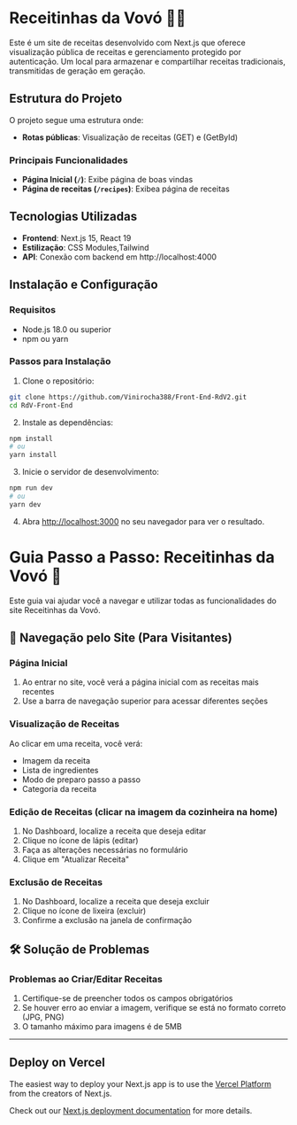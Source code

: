 # Receitinhas da Vovó 👵🍰

Este é um site de receitas desenvolvido com Next.js que oferece visualização pública de receitas e gerenciamento protegido por autenticação. Um local para armazenar e compartilhar receitas tradicionais, transmitidas de geração em geração.

## Estrutura do Projeto

O projeto segue uma estrutura onde:
- **Rotas públicas**: Visualização de receitas (GET) e (GetById)

### Principais Funcionalidades

- **Página Inicial (`/`)**: Exibe página de boas vindas
- **Página de receitas (`/recipes`)**: Exibea página de receitas



## Tecnologias Utilizadas

- **Frontend**: Next.js 15, React 19
- **Estilização**: CSS Modules,Tailwind
- **API**: Conexão com backend em http://localhost:4000

## Instalação e Configuração

### Requisitos
- Node.js 18.0 ou superior
- npm ou yarn

### Passos para Instalação

1. Clone o repositório:
```bash
git clone https://github.com/Vinirocha388/Front-End-RdV2.git
cd RdV-Front-End
```

2. Instale as dependências:
```bash
npm install
# ou
yarn install
```


3. Inicie o servidor de desenvolvimento:
```bash
npm run dev
# ou
yarn dev
```

4. Abra [http://localhost:3000](http://localhost:3000) no seu navegador para ver o resultado.


# Guia Passo a Passo: Receitinhas da Vovó 🍲

Este guia vai ajudar você a navegar e utilizar todas as funcionalidades do site Receitinhas da Vovó.

## 📱 Navegação pelo Site (Para Visitantes)

### Página Inicial
1. Ao entrar no site, você verá a página inicial com as receitas mais recentes
2. Use a barra de navegação superior para acessar diferentes seções

### Visualização de Receitas
 Ao clicar em uma receita, você verá:
   - Imagem da receita
   - Lista de ingredientes
   - Modo de preparo passo a passo
   - Categoria da receita

### Edição de Receitas (clicar na imagem da cozinheira na home)
1. No Dashboard, localize a receita que deseja editar
2. Clique no ícone de lápis (editar)
3. Faça as alterações necessárias no formulário
4. Clique em "Atualizar Receita"

### Exclusão de Receitas
1. No Dashboard, localize a receita que deseja excluir
2. Clique no ícone de lixeira (excluir)
3. Confirme a exclusão na janela de confirmação


## 🛠️ Solução de Problemas

### Problemas ao Criar/Editar Receitas
1. Certifique-se de preencher todos os campos obrigatórios
2. Se houver erro ao enviar a imagem, verifique se está no formato correto (JPG, PNG)
3. O tamanho máximo para imagens é de 5MB

---

## Deploy on Vercel

The easiest way to deploy your Next.js app is to use the [Vercel Platform](https://vercel.com/new?utm_medium=default-template&filter=next.js&utm_source=create-next-app&utm_campaign=create-next-app-readme) from the creators of Next.js.

Check out our [Next.js deployment documentation](https://nextjs.org/docs/app/building-your-application/deploying) for more details.

